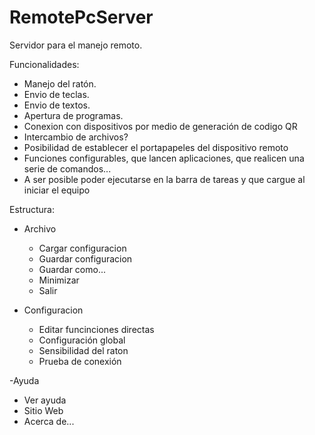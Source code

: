 RemotePcServer
==============

Servidor para el manejo remoto.

Funcionalidades:
 - Manejo del ratón.
 - Envio de teclas.
 - Envio de textos.
 - Apertura de programas.
 - Conexion con dispositivos por medio de generación de codigo QR
 - Intercambio de archivos?
 - Posibilidad de establecer el portapapeles del dispositivo remoto
 - Funciones configurables, que lancen aplicaciones, que realicen una serie de comandos...
 - A ser posible poder ejecutarse en la barra de tareas y que cargue al iniciar el equipo

Estructura:
 - Archivo
   - Cargar configuracion
   - Guardar configuracion
   - Guardar como...
   - Minimizar
   - Salir
   
 - Configuracion
   - Editar funcinciones directas
   - Configuración global
   - Sensibilidad del raton
   - Prueba de conexión
  
 -Ayuda
   - Ver ayuda
   - Sitio Web
   - Acerca de...

